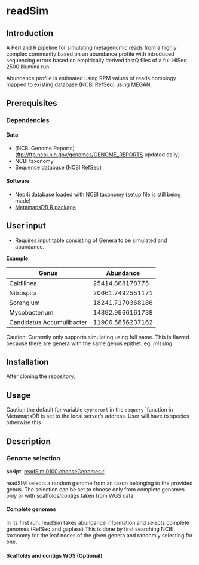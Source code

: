 readSim
=======

## Introduction 

A Perl and R pipeline for simulating metagenomic reads from a highly complex community based on an abundance profile
with introduced sequencing errors based on empirically derived fastQ files of a 
full HiSeq 2500 Illumina run.

Abundance profile is estimated using RPM values of reads homology mapped to existing database (NCBI RefSeq) using MEGAN.

## Prerequisites

### Dependencies 

#### Data
 
* [NCBI Genome Reports](ftp://ftp.ncbi.nih.gov/genomes/GENOME_REPORTS updated daily)
* NCBI taxonomy 
* Sequence database (NCBI RefSeq)

#### Software

* Neo4j database loaded with NCBI taxonomy (setup file is still being made)
* [MetamapsDB R package](https://github.com/etheleon/metamaps)

## User input

* Requires input table consisting of Genera to be simulated and abundance.

**Example**

|Genus                      |Abundance          |
|---------------------------|-------------------|
|Caldilinea                 |25414.868178775    |
|Nitrospira                 |20661.7492551171   |
|Sorangium                  |18241.7170368186   |
|Mycobacterium              |14892.9966161738   |
|Candidatus Accumulibacter  |11906.5856237162   |
Caution: Currently only supports simulating using full name.
This is flawed because there are genera with the same genus epithet. 
eg. *missing*

## Installation
After cloning the repository, 


## Usage
Caution the default for variable `cypherurl` in the `dbquery` `function in MetamapsDB is set to the local server’s address. 
User will have to species otherwise this 

## Description

### Genome selection

**script**: [readSim.0100.chooseGenomes.r](readSim.0100.chooseGenomes.r)

readSIM selects a random genome from an taxon belonging to the provided genus.
The selection can be set to choose only from complete genomes only or 
with scaffolds/contigs taken from WGS data.

#### Complete genomes

In its first run, readSim takes abundance information and selects complete genomes (RefSeq and gapless)
This is done by first searching NCBI taxonomy for the leaf nodes of the given genera and randomly selecting for one.

#### Scaffolds and contigs WGS (Optional)



